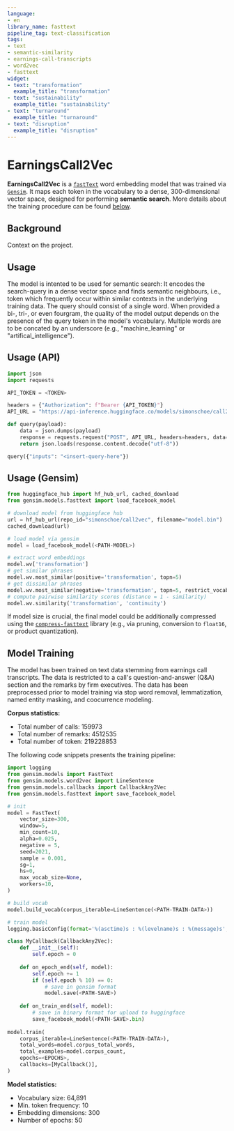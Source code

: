 ```yaml
---
language:
- en
library_name: fasttext
pipeline_tag: text-classification
tags:
- text
- semantic-similarity
- earnings-call-transcripts
- word2vec
- fasttext
widget:
- text: "transformation"
  example_title: "transformation"
- text: "sustainability"
  example_title: "sustainability"
- text: "turnaround"
  example_title: "turnaround"
- text: "disruption"
  example_title: "disruption"
---
```


# EarningsCall2Vec

**EarningsCall2Vec** is a [`fastText`](https://fasttext.cc/) word embedding model that was trained via [`Gensim`](https://radimrehurek.com/gensim/). It maps each token in the vocabulary to a dense, 300-dimensional vector space, designed for performing **semantic search**. More details about the training procedure can be found [below](#model-training).


## Background

Context on the project. 


## Usage

The model is intented to be used for semantic search: It encodes the search-query in a dense vector space and finds semantic neighbours, i.e., token which frequently occur within similar contexts in the underlying training data. The query should consist of a single word. When provided a bi-, tri-, or even fourgram, the quality of the model output depends on the presence of the query token in the model's vocabulary. Multiple words are to be concated by an underscore (e.g., "machine_learning" or "artifical_intelligence").


## Usage (API)

```python
import json
import requests

API_TOKEN = <TOKEN>

headers = {"Authorization": f"Bearer {API_TOKEN}"}
API_URL = "https://api-inference.huggingface.co/models/simonschoe/call2vec"

def query(payload):
    data = json.dumps(payload)
    response = requests.request("POST", API_URL, headers=headers, data=data)
    return json.loads(response.content.decode("utf-8"))

query({"inputs": "<insert-query-here"})
```

## Usage (Gensim)

```python
from huggingface_hub import hf_hub_url, cached_download
from gensim.models.fasttext import load_facebook_model

# download model from huggingface hub
url = hf_hub_url(repo_id="simonschoe/call2vec", filename="model.bin")
cached_download(url)

# load model via gensim
model = load_facebook_model(<PATH-MODEL>)

# extract word embeddings
model.wv['transformation']
# get similar phrases
model.wv.most_similar(positive='transformation', topn=5)
# get dissimilar phrases
model.wv.most_similar(negative='transformation', topn=5, restrict_vocab=None)
# compute pairwise similarity scores (distance = 1 - similarity)
model.wv.similarity('transformation', 'continuity')
```

If model size is crucial, the final model could be additionally compressed using the [`compress-fasttext`](https://github.com/avidale/compress-fasttext) library (e.g., via pruning, conversion to `float16`, or product quantization).


## Model Training

The model has been trained on text data stemming from earnings call transcripts. The data is restricted to a call's question-and-answer (Q&A) section and the remarks by firm executives. The data has been preprocessed prior to model training via stop word removal, lemmatization, named entity masking, and coocurrence modeling.

**Corpus statistics:**
- Total number of calls: 159973
- Total number of remarks: 4512535
- Total number of token: 219228853

The following code snippets presents the training pipeline:
```python
import logging
from gensim.models import FastText
from gensim.models.word2vec import LineSentence
from gensim.models.callbacks import CallbackAny2Vec
from gensim.models.fasttext import save_facebook_model

# init
model = FastText(
    vector_size=300,
    window=5,
    min_count=10,
    alpha=0.025,
    negative = 5,
    seed=2021,
    sample = 0.001,
    sg=1,
    hs=0,
    max_vocab_size=None,
    workers=10,
)

# build vocab
model.build_vocab(corpus_iterable=LineSentence(<PATH-TRAIN-DATA>))

# train model
logging.basicConfig(format='%(asctime)s : %(levelname)s : %(message)s', level=logging.INFO)

class MyCallback(CallbackAny2Vec):
    def __init__(self):
        self.epoch = 0
        
    def on_epoch_end(self, model):
        self.epoch += 1
        if (self.epoch % 10) == 0:
            # save in gensim format
            model.save(<PATH-SAVE>)
        
    def on_train_end(self, model):
        # save in binary format for upload to huggingface
        save_facebook_model(<PATH-SAVE>.bin)
    
model.train(
    corpus_iterable=LineSentence(<PATH-TRAIN-DATA>),
    total_words=model.corpus_total_words,
    total_examples=model.corpus_count,
    epochs=<EPOCHS>,
    callbacks=[MyCallback()],
)
```

**Model statistics:**
- Vocabulary size: 64,891
- Min. token frequency: 10
- Embedding dimensions: 300
- Number of epochs: 50
